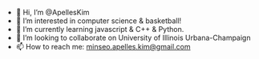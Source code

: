 - 👋 Hi, I’m @ApellesKim
- 👀 I’m interested in computer science & basketball!
- 🌱 I’m currently learning javascript & C++ & Python.
- 💞️ I’m looking to collaborate on University of Illinois Urbana-Champaign
- 📫 How to reach me: minseo.apelles.kim@gmail.com

<!---
ApellesKim/ApellesKim is a ✨ special ✨ repository because its `README.md` (this file) appears on your GitHub profile.
You can click the Preview link to take a look at your changes.
--->
